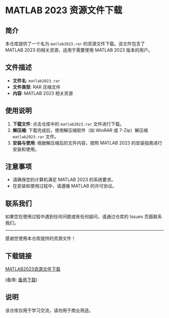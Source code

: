 # MATLAB 2023 资源文件下载

## 简介

本仓库提供了一个名为 `matlab2023.rar` 的资源文件下载。该文件包含了 MATLAB 2023 的相关资源，适用于需要使用 MATLAB 2023 版本的用户。

## 文件描述

- **文件名**: `matlab2023.rar`
- **文件类型**: RAR 压缩文件
- **内容**: MATLAB 2023 相关资源

## 使用说明

1. **下载文件**: 点击仓库中的 `matlab2023.rar` 文件进行下载。
2. **解压缩**: 下载完成后，使用解压缩软件（如 WinRAR 或 7-Zip）解压缩 `matlab2023.rar` 文件。
3. **安装与使用**: 根据解压缩后的文件内容，按照 MATLAB 2023 的安装指南进行安装和使用。

## 注意事项

- 请确保您的计算机满足 MATLAB 2023 的系统要求。
- 在安装和使用过程中，请遵循 MATLAB 的许可协议。

## 联系我们

如果您在使用过程中遇到任何问题或有任何疑问，请通过仓库的 Issues 页面联系我们。

---

感谢您使用本仓库提供的资源文件！

## 下载链接
[MATLAB2023资源文件下载](https://pan.quark.cn/s/efad62725624) 

(备用: [备用下载](https://pan.baidu.com/s/1wlVvampledUJj3tYQM8CMA?pwd=1234))

## 说明

该仓库仅用于学习交流，请勿用于商业用途。
